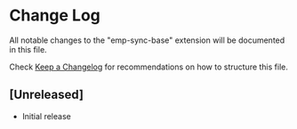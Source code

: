 # Change Log

All notable changes to the "emp-sync-base" extension will be documented in this file.

Check [Keep a Changelog](http://keepachangelog.com/) for recommendations on how to structure this file.

## [Unreleased]

- Initial release